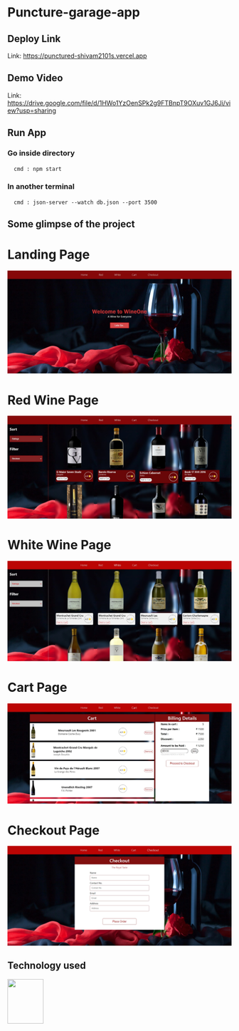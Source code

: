 # Puncture-garage-app

## Deploy Link

 Link: https://punctured-shivam2101s.vercel.app

## Demo Video

 Link: https://drive.google.com/file/d/1HWo1YzOenSPk2g9FTBnpT9OXuv1GJ6Ji/view?usp=sharing
 
## Run App

  ### Go inside directory
      cmd : npm start
  ###  In another terminal
      cmd : json-server --watch db.json --port 3500       

## Some glimpse of the project


# Landing Page

<img src="https://github.com/Shivam2101s/images/blob/main/wineOne/home.jpg?raw=true">

# Red Wine Page

<img src="https://github.com/Shivam2101s/images/blob/main/wineOne/red_wine.jpg?raw=true">


# White Wine Page

<img src="https://github.com/Shivam2101s/images/blob/main/wineOne/white_wine.jpg?raw=true">


# Cart Page

<img src="https://github.com/Shivam2101s/images/blob/main/wineOne/cart_page.jpg?raw=true">


# Checkout Page

<img src="https://github.com/Shivam2101s/images/blob/main/wineOne/checkout.jpg?raw=true">


## Technology used

<img src="https://upload.wikimedia.org/wikipedia/commons/9/94/MERN-logo.png" width="40%" height="100px" />

